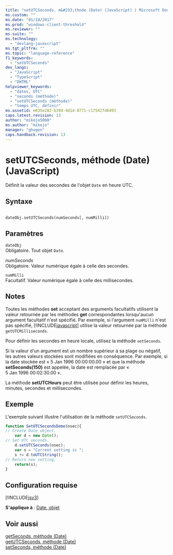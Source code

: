 ```yaml
---
title: "setUTCSeconds, m&#233;thode (Date) (JavaScript) | Microsoft Docs"
ms.custom: ""
ms.date: "01/18/2017"
ms.prod: "windows-client-threshold"
ms.reviewer: ""
ms.suite: ""
ms.technology: 
  - "devlang-javascript"
ms.tgt_pltfrm: ""
ms.topic: "language-reference"
f1_keywords: 
  - "setUTCSeconds"
dev_langs: 
  - "JavaScript"
  - "TypeScript"
  - "DHTML"
helpviewer_keywords: 
  - "dates, UTC"
  - "seconds (méthode)"
  - "setUTCSeconds (méthode)"
  - "temps UTC, définir"
ms.assetid: e035e282-b39d-4d1d-8771-c17542fd6493
caps.latest.revision: 13
author: "mikejo5000"
ms.author: "mikejo"
manager: "ghogen"
caps.handback.revision: 13
---
```

# setUTCSeconds, m&#233;thode (Date) (JavaScript)
Définit la valeur des secondes de l'objet `Date` en heure UTC.  
  
## Syntaxe  
  
```  
  
dateObj.setUTCSeconds(numSeconds[, numMilli])   
```  
  
## Paramètres  
 `dateObj`  
 Obligatoire.  Tout objet `Date`.  
  
 *numSeconds*  
 Obligatoire.  Valeur numérique égale à celle des secondes.  
  
 `numMilli`  
 Facultatif.  Valeur numérique égale à celle des millisecondes.  
  
## Notes  
 Toutes les méthodes **set** acceptant des arguments facultatifs utilisent la valeur retournée par les méthodes **get** correspondantes lorsqu'aucun argument facultatif n'est spécifié.  Par exemple, si l'argument `numMilli` n'est pas spécifié, [!INCLUDE[javascript](../../javascript/includes/javascript-md.md)] utilise la valeur retournée par la méthode `getUTCMilliseconds`.  
  
 Pour définir les secondes en heure locale, utilisez la méthode `setSeconds`.  
  
 Si la valeur d'un argument est un nombre supérieur à sa plage ou négatif, les autres valeurs stockées sont modifiées en conséquence.  Par exemple, si la date stockée est « 5 Jan 1996 00:00:00.00 » et que la méthode **setSeconds\(150\)** est appelée, la date est remplacée par « 5 Jan 1996 00:02:30.00 ».  
  
 La méthode **setUTCHours** peut être utilisée pour définir les heures, minutes, secondes et millisecondes.  
  
## Exemple  
 L'exemple suivant illustre l'utilisation de la méthode `setUTCSeconds`.  
  
```javascript  
function SetUTCSecondsDemo(nsec){  
// Create Date object.  
    var d = new Date();       
// Set UTC seconds.  
    d.setUTCSeconds(nsec);    
    var s = "Current setting is ";  
    s += d.toUTCString();  
// Return new setting.  
    return(s);                
}  
```  
  
## Configuration requise  
 [!INCLUDE[jsv3](../../javascript/reference/includes/jsv3-md.md)]  
  
 **S'applique à** : [Date, objet](../../javascript/reference/date-object-javascript.md)  
  
## Voir aussi  
 [getSeconds, méthode \(Date\)](../../javascript/reference/getseconds-method-date-javascript.md)   
 [getUTCSeconds, méthode \(Date\)](../../javascript/reference/getutcseconds-method-date-javascript.md)   
 [setSeconds, méthode \(Date\)](../../javascript/reference/setseconds-method-date-javascript.md)